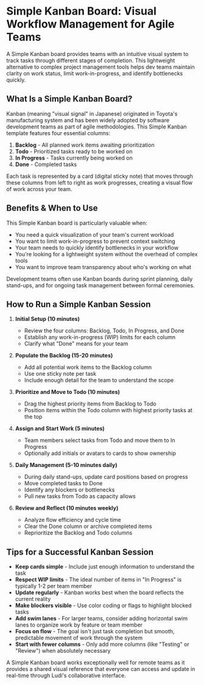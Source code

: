 # Simple Kanban Board: Visual Workflow Management for Agile Teams

A Simple Kanban board provides teams with an intuitive visual system to track tasks through different stages of completion. This lightweight alternative to complex project management tools helps dev teams maintain clarity on work status, limit work-in-progress, and identify bottlenecks quickly.

## What Is a Simple Kanban Board?

Kanban (meaning "visual signal" in Japanese) originated in Toyota's manufacturing system and has been widely adopted by software development teams as part of agile methodologies. This Simple Kanban template features four essential columns:

1. **Backlog** - All planned work items awaiting prioritization
2. **Todo** - Prioritized tasks ready to be worked on
3. **In Progress** - Tasks currently being worked on
4. **Done** - Completed tasks

Each task is represented by a card (digital sticky note) that moves through these columns from left to right as work progresses, creating a visual flow of work across your team.

## Benefits & When to Use

This Simple Kanban board is particularly valuable when:

- You need a quick visualization of your team's current workload
- You want to limit work-in-progress to prevent context switching
- Your team needs to quickly identify bottlenecks in your workflow
- You're looking for a lightweight system without the overhead of complex tools
- You want to improve team transparency about who's working on what

Development teams often use Kanban boards during sprint planning, daily stand-ups, and for ongoing task management between formal ceremonies.

## How to Run a Simple Kanban Session

1. **Initial Setup (10 minutes)**

   - Review the four columns: Backlog, Todo, In Progress, and Done
   - Establish any work-in-progress (WIP) limits for each column
   - Clarify what "Done" means for your team

2. **Populate the Backlog (15-20 minutes)**

   - Add all potential work items to the Backlog column
   - Use one sticky note per task
   - Include enough detail for the team to understand the scope

3. **Prioritize and Move to Todo (10 minutes)**

   - Drag the highest priority items from Backlog to Todo
   - Position items within the Todo column with highest priority tasks at the top

4. **Assign and Start Work (5 minutes)**

   - Team members select tasks from Todo and move them to In Progress
   - Optionally add initials or avatars to cards to show ownership

5. **Daily Management (5-10 minutes daily)**

   - During daily stand-ups, update card positions based on progress
   - Move completed tasks to Done
   - Identify any blockers or bottlenecks
   - Pull new tasks from Todo as capacity allows

6. **Review and Reflect (10 minutes weekly)**
   - Analyze flow efficiency and cycle time
   - Clear the Done column or archive completed items
   - Reprioritize the Backlog and Todo columns

## Tips for a Successful Kanban Session

- **Keep cards simple** - Include just enough information to understand the task
- **Respect WIP limits** - The ideal number of items in "In Progress" is typically 1-2 per team member
- **Update regularly** - Kanban works best when the board reflects the current reality
- **Make blockers visible** - Use color coding or flags to highlight blocked tasks
- **Add swim lanes** - For larger teams, consider adding horizontal swim lanes to organize work by feature or team member
- **Focus on flow** - The goal isn't just task completion but smooth, predictable movement of work through the system
- **Start with fewer columns** - Only add more columns (like "Testing" or "Review") when absolutely necessary

A Simple Kanban board works exceptionally well for remote teams as it provides a shared visual reference that everyone can access and update in real-time through Ludi's collaborative interface.

